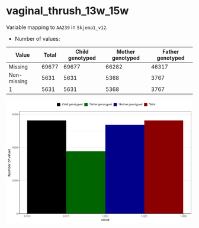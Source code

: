 # vaginal_thrush_13w_15w
Variable mapping to `AA239` in `Skjema1_v12`.
- Number of values:

| Value | Total | Child genotyped | Mother genotyped | Father genotyped |
| ----- | ----- | --------------- | ---------------- | ---------------- |
| Missing | 69677 | 69677 | 66282 | 46317 |
| Non-missing | 5631 | 5631 | 5368 | 3767 |
| 1 | 5631 | 5631 | 5368 | 3767 |



![](vaginal_thrush_13w_15w_n.png)



